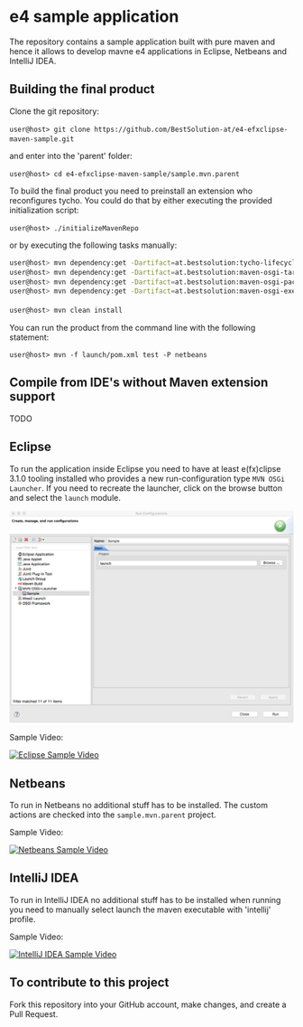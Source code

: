 # e4 sample application

The repository contains a sample application built with pure maven and hence it allows to develop mavne e4 applications in Eclipse, Netbeans and IntelliJ IDEA.

## Building the final product

Clone the git repository:

```user@host> git clone https://github.com/BestSolution-at/e4-efxclipse-maven-sample.git```

and enter into the 'parent' folder:

```user@host> cd e4-efxclipse-maven-sample/sample.mvn.parent```

To build the final product you need to preinstall an extension who reconfigures tycho. You could do that by either executing the provided initialization script:

```user@host> ./initializeMavenRepo```

or by executing the following tasks manually:

```bash
user@host> mvn dependency:get -Dartifact=at.bestsolution:tycho-lifecycle-controller:0.0.3-SNAPSHOT -DrepoUrl=http://maven.bestsolution.at/efxclipse-snapshots/
user@host> mvn dependency:get -Dartifact=at.bestsolution:maven-osgi-targetplatform-extension:0.0.3-SNAPSHOT -DrepoUrl=http://maven.bestsolution.at/efxclipse-snapshots/
user@host> mvn dependency:get -Dartifact=at.bestsolution:maven-osgi-package-plugin:0.0.3-SNAPSHOT -DrepoUrl=http://maven.bestsolution.at/efxclipse-snapshots/
user@host> mvn dependency:get -Dartifact=at.bestsolution:maven-osgi-exec-plugin:0.0.3-SNAPSHOT -DrepoUrl=http://maven.bestsolution.at/efxclipse-snapshots/=

user@host> mvn clean install
```

You can run the product from the command line with the following statement:
```
user@host> mvn -f launch/pom.xml test -P netbeans
```

## Compile from IDE's without Maven extension support

TODO

## Eclipse

To run the application inside Eclipse you need to have at least e(fx)clipse 3.1.0 tooling installed who provides a new run-configuration type `MVN OSGi Launcher`.
If you need to recreate the launcher, click on the browse button and select the `launch` module.

![Eclipse Launcher][eclipse-launch]

Sample Video:

[![Eclipse Sample Video](http://img.youtube.com/vi/0x2X4TRTMbc/0.jpg)](https://www.youtube.com/watch?v=0x2X4TRTMbc)

## Netbeans

To run in Netbeans no additional stuff has to be installed. The custom actions are checked into the `sample.mvn.parent` project.

Sample Video:

[![Netbeans Sample Video](http://img.youtube.com/vi/MUkKmyp9i1o/0.jpg)](https://youtu.be/MUkKmyp9i1o)

## IntelliJ IDEA

To run in IntelliJ IDEA no additional stuff has to be installed when running you need to manually select launch the maven executable with 'intellij' profile.

Sample Video:

[![IntelliJ IDEA Sample Video](http://img.youtube.com/vi/Y2koc8ETjMk/0.jpg)](https://youtu.be/Y2koc8ETjMk)

[eclipse-launch]: https://raw.githubusercontent.com/BestSolution-at/e4-efxclipse-maven-sample/master/mvn-osgi-launch.png


## To contribute to this project

Fork this repository into your GitHub account, make changes, and create a Pull Request.




